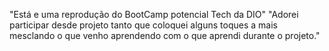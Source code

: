 "Está e uma reprodução do BootCamp potencial Tech da DIO"
"Adorei participar desde projeto tanto que coloquei alguns toques a mais mesclando o que venho aprendendo com o que aprendi durante o projeto."

